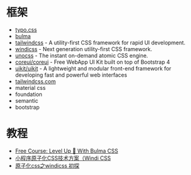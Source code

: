 框架
=======

- [typo.css](https://github.com/sofish/typo.css)
- [bulma](https://github.com/jgthms/bulma)
- [tailwindcss](https://github.com/tailwindcss/tailwindcss) - A utility-first CSS framework for rapid UI development.
- [windicss](https://github.com/windicss/windicss) - Next generation utility-first CSS framework.
- [unocss](https://github.com/unocss/unocss) - The instant on-demand atomic CSS engine.
- [coreui/coreui](https://github.com/coreui/coreui) - Free WebApp UI Kit built on top of Bootstrap 4
- [uikit/uikit](https://github.com/uikit/uikit) - A lightweight and modular front-end framework for developing fast and powerful web interfaces
- [tailwindcss.com](https://github.com/tailwindlabs/tailwindcss.com)
- material css
- foundation
- semantic
- bootstrap

# 教程

- [Free Course: Level Up 🍄 With Bulma CSS](https://medium.freecodecamp.org/free-course-level-up-with-bulma-css-d82dcb4b980a)
- [小程序原子化CSS技术方案（Windi CSS](https://juejin.cn/post/7040409435826552846)
- [原子化css之windicss 初探](https://juejin.cn/post/7063061869526777870)
